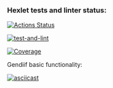 ### Hexlet tests and linter status:
[![Actions Status](https://github.com/katasonova/frontend-project-46/actions/workflows/hexlet-check.yml/badge.svg)](https://github.com/katasonova/frontend-project-46/actions)

[![test-and-lint](https://github.com/katasonova/frontend-project-46/actions/workflows/test-and-lint.yml/badge.svg?branch=main)](https://github.com/katasonova/frontend-project-46/actions/workflows/test-and-lint.yml)

[![Coverage](https://sonarcloud.io/api/project_badges/measure?project=katasonova_frontend-project-46&metric=coverage)](https://sonarcloud.io/summary/new_code?id=katasonova_frontend-project-46)


Gendiif basic functionality:

[![asciicast](https://asciinema.org/a/Ffd77VYvE5SFynhF36xfYqzlB.svg)](https://asciinema.org/a/Ffd77VYvE5SFynhF36xfYqzlB)